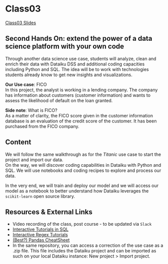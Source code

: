 # Class03
[Class03 Slides](https://docs.google.com/presentation/d/1PWLezFsOt33qWdSTMLza5naE2IHH3X3ofjcr7Rg5LOs/edit?usp=sharing)

## Second Hands On: extend the power of a data science platform with your own code

Through another data science use case, students will analyze, clean and enrich their data with Dataiku DSS and additional coding capacities including Python and SQL. The idea will be to work with technologies students already know to get new insights and visualizations.  

**Our Use case**: FICO  
In this project, the analyst is working in a lending company. The company has information about customers (customer information) and wants to assess the likelihood of default on the loan granted.  

**Side note**: What is FICO?  
As a matter of clarity, the FICO score given in the customer information database is an evaluation of the credit score of the customer. It has been purchased from the FICO company.  

## Content

We will follow the same walkthrough as for the _Titanic_ use case to start the project and import our data.  
On the way, we will discover coding capabilities in Dataiku with Python and SQL. We will use notebooks and coding recipes to explore and process our data.  

In the very end, we will train and deploy our model and we will access our model as a notebook to better understand how Dataiku leverages the `scikit-learn` open source library.  

## Resources & External Links
- Video recording of the class, post course - to be updated via `Slack`
- [Interactive Tutorials in SQL](https://sqlbolt.com/)  
- [Interactive Regex Tutorials](https://regex101.com/)  
- [(Best?) Pandas CheatSheet](https://github.com/pandas-dev/pandas/blob/master/doc/cheatsheet/Pandas_Cheat_Sheet.pdf)
- In the same repository, you can access a correction of the use case as a .zip file. This file includes the Dataiku project and can be imported as such on your local Dataiku instance: New project > Import project.
